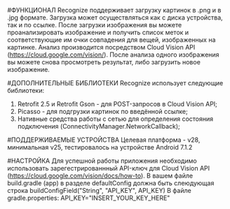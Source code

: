 #ФУНКЦИОНАЛ
Recognize поддерживает загрузку картинок в .png и в .jpg формате. Загрузка может осуществляться как с диска устройства, так и по ссылке.
После загрузки изображения вы можете проанализировать изображение и получить список меток и соответствующие им очки совпадения для вещей, изображенных на картинке. Анализ производится посредством Cloud Vision API (https://cloud.google.com/vision/). После анализа одного изображения вы можете снова просмотреть результат, либо загрузить новое изображение.

#ДОПОЛНИТЕЛЬНЫЕ БИБЛИОТЕКИ
Recognize использует следующие библиотеки:
1) Retrofit 2.5 и Retrofit Gson - для POST-запросов в Cloud Vision API;
2) Picasso - для подгрузки картинок по введённой ссылке;
3) Нативные средства работы с сетью для определения состояния подключения (ConnectivityManager.NetworkCallback);

#ПОДДЕРЖИВАЕМЫЕ УСТРОЙСТВА
Целевая платформа - v28, минимальная v25, тестировалось на устройстве Android 7.1.2

#НАСТРОЙКА
Для успешной работы приложения необходимо использовать зарегестрированнный API-ключ для Cloud Vision API (https://cloud.google.com/vision/docs/how-to).
В вашем файле build.gradle (app) в разделе defaultConfig должна быть слеюдующая строка
buildConfigField("String", "API_KEY", API_KEY)
В файле gradle.properties:
API_KEY="INSERT_YOUR_KEY_HERE"



